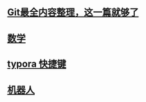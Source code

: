 ## [Git最全内容整理，这一篇就够了](https://blog.51cto.com/u_15739596/6220325)
## [数学](https://github.com/letianpai5/daily_life/tree/main/math)
## [typora 快捷键](https://blog.51cto.com/runixcn/4556024)
## [机器人](https://github.com/letianpai5/daily_life/blob/main/bot_test.md)
